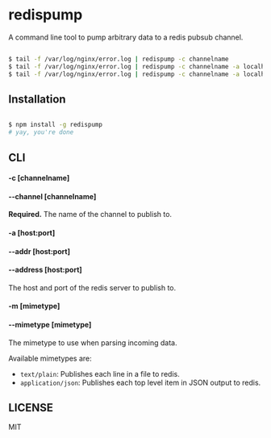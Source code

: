 # redispump

A command line tool to pump arbitrary data to a redis pubsub channel.

````sh

$ tail -f /var/log/nginx/error.log | redispump -c channelname
$ tail -f /var/log/nginx/error.log | redispump -c channelname -a localhost:6379
$ tail -f /var/log/nginx/error.log | redispump -c channelname -a localhost:6379 --mimetype text/plain

````

## Installation

````sh

$ npm install -g redispump
# yay, you're done

````

## CLI

#### -c [channelname]
#### --channel [channelname]

**Required.** The name of the channel to publish to.

#### -a [host:port]
#### --addr [host:port]
#### --address [host:port]

The host and port of the redis server to publish to.

#### -m [mimetype]
#### --mimetype [mimetype]

The mimetype to use when parsing incoming data.

Available mimetypes are:

* `text/plain`: Publishes each line in a file to redis.
* `application/json`: Publishes each top level item in JSON output to redis.


## LICENSE

MIT
